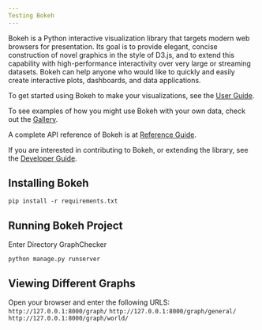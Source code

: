 ```yaml
---
Testing Bokeh
---
```


Bokeh is a Python interactive visualization library that targets modern web browsers for presentation. Its goal is to provide elegant, concise construction of novel graphics in the style of D3.js, and to extend this capability with high-performance interactivity over very large or streaming datasets. Bokeh can help anyone who would like to quickly and easily create interactive plots, dashboards, and data applications.

To get started using Bokeh to make your visualizations, see the [User Guide](https://bokeh.pydata.org/en/latest/docs/user_guide.html#userguide).

To see examples of how you might use Bokeh with your own data, check out the [Gallery](https://bokeh.pydata.org/en/latest/docs/gallery.html#gallery).

A complete API reference of Bokeh is at [Reference Guide](https://bokeh.pydata.org/en/latest/docs/reference.html#refguide).

If you are interested in contributing to Bokeh, or extending the library, see the [Developer Guide](https://bokeh.pydata.org/en/latest/docs/dev_guide.html#devguide).

## Installing Bokeh

`pip install -r requirements.txt`

## Running Bokeh Project

Enter Directory GraphChecker

`python manage.py runserver`

## Viewing Different Graphs

Open your browser and enter the following URLS:
`http://127.0.0.1:8000/graph/`
`http://127.0.0.1:8000/graph/general/`
`http://127.0.0.1:8000/graph/world/`